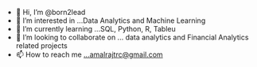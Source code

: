 - 👋 Hi, I’m @born2lead
- 👀 I’m interested in ...Data Analytics and Machine Learning
- 🌱 I’m currently learning ...SQL, Python, R, Tableu
- 💞️ I’m looking to collaborate on ... data analytics and Financial Analytics related projects
- 📫 How to reach me ...amalrajtrc@gmail.com

<!---
born2lead/born2lead is a ✨ special ✨ repository because its `README.md` (this file) appears on your GitHub profile.
You can click the Preview link to take a look at your changes.
--->
